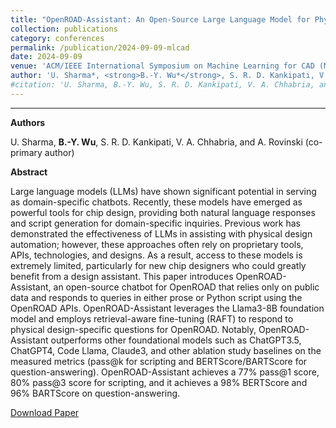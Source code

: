 ```yaml
---
title: "OpenROAD-Assistant: An Open-Source Large Language Model for Physical Design Tasks"
collection: publications 
category: conferences
permalink: /publication/2024-09-09-mlcad
date: 2024-09-09
venue: 'ACM/IEEE International Symposium on Machine Learning for CAD (MLCAD)'
author: 'U. Sharma*, <strong>B.-Y. Wu*</strong>, S. R. D. Kankipati, V. A. Chhabria, and A. Rovinski (co-primary author)'
#citation: 'U. Sharma, B.-Y. Wu, S. R. D. Kankipati, V. A. Chhabria, and A. Rovinski, “OpenROAD-Assistant: An Open-Source Large Language Model for Physical Design Tasks“, Proc. MLCAD, 2024.'
---
```

****

**Authors**

U. Sharma, **B.-Y. Wu**, S. R. D. Kankipati, V. A. Chhabria, and A. Rovinski (co-primary author)

**Abstract**

Large language models (LLMs) have shown significant potential in serving as domain-specific chatbots. Recently, these models have emerged as powerful tools for chip design, providing both natural language responses and script generation for domain-specific inquiries. Previous work has demonstrated the effectiveness of LLMs in assisting with physical design automation; however, these approaches often rely on proprietary tools, APIs, technologies, and designs. As a result, access to these models is extremely limited, particularly for new chip designers who could greatly benefit from a design assistant. This paper introduces OpenROAD-Assistant, an open-source chatbot for OpenROAD that relies only on public data and responds to queries in either prose or Python script using the OpenROAD APIs. OpenROAD-Assistant leverages the Llama3-8B foundation model and employs retrieval-aware fine-tuning (RAFT) to respond to physical design-specific questions for OpenROAD. Notably, OpenROAD-Assistant outperforms other foundational models such as ChatGPT3.5, ChatGPT4, Code Llama, Claude3, and other ablation study baselines on the measured metrics (pass@k for scripting and BERTScore/BARTScore for question-answering). OpenROAD-Assistant achieves a 77% pass@1 score, 80% pass@3 score for scripting, and it achieves a 98% BERTScore and 96% BARTScore on question-answering.

[Download Paper](https://dl.acm.org/doi/10.1145/3670474.3685960)